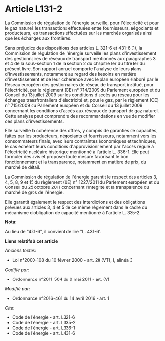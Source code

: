 # Article L131-2

La Commission de régulation de l'énergie surveille, pour l'électricité et pour le gaz naturel, les transactions effectuées
entre fournisseurs, négociants et producteurs, les transactions effectuées sur les marchés organisés ainsi que les échanges
aux frontières. 

Sans préjudice des dispositions des articles L. 321-6 et 431-6 (1), la Commission de régulation de l'énergie surveille les
plans d'investissement des gestionnaires de réseaux de transport mentionnés aux paragraphes 3 et 4 de la sous-section 1 de la
section 2 du chapitre Ier du titre Ier du présent livre. Son rapport annuel comporte l'analyse de leurs plans
d'investissements, notamment au regard des besoins en matière d'investissement et de leur cohérence avec le plan européen
élaboré par le Réseau européen des gestionnaires de réseau de transport institué, pour l'électricité, par le règlement (CE)
n° 714/2009 du Parlement européen et du Conseil du 13 juillet 2009 sur les conditions d'accès au réseau pour les échanges
transfrontaliers d'électricité et, pour le gaz, par le règlement (CE) n° 715/2009 du Parlement européen et du Conseil du 13
juillet 2009 concernant les conditions d'accès aux réseaux de transport de gaz naturel. Cette analyse peut comprendre des
recommandations en vue de modifier ces plans d'investissements. 

Elle surveille la cohérence des offres, y compris de garanties de capacités, faites par les producteurs, négociants et
fournisseurs, notamment vers les consommateurs finals, avec leurs contraintes économiques et techniques, le cas échéant leurs
conditions d'approvisionnement par l'accès régulé à l'électricité nucléaire historique mentionné à l'article L. 336-1. Elle
peut formuler des avis et proposer toute mesure favorisant le bon fonctionnement et la transparence, notamment en matière de
prix, du marché de détail. 

La Commission de régulation de l'énergie garantit le respect des articles 3, 4, 5, 8, 9 et 15 du règlement (UE) n° 1227/2011
du Parlement européen et du Conseil du 25 octobre 2011 concernant l'intégrité et la transparence du marché de gros de
l'énergie. 

Elle garantit également le respect des interdictions et des obligations prévues aux articles 3, 4 et 5 de ce même règlement
dans le cadre du mécanisme d'obligation de capacité mentionné à l'article L. 335-2.

**Nota:**

Au lieu de "431-6", il convient de lire "L. 431-6".

**Liens relatifs à cet article**

_Anciens textes_:

  - Loi n°2000-108 du 10 février 2000 - art. 28 (VT), I, alinéa 3

_Codifié par_:

  - Ordonnance n°2011-504 du 9 mai 2011 - art. (V)

_Modifié par_:

  - Ordonnance n°2016-461 du 14 avril 2016 - art. 1

_Cite_:

  - Code de l'énergie - art. L321-6
  - Code de l'énergie - art. L335-2
  - Code de l'énergie - art. L336-1
  - Code de l'énergie - art. L431-6
